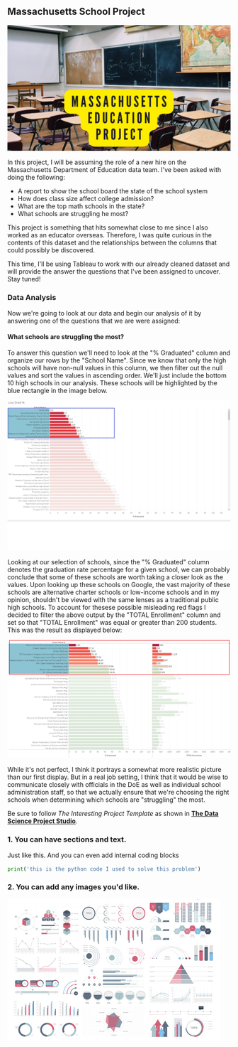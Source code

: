 ## Massachusetts School Project

<img src="images/Massachusetts Education Project.png?raw=true"/>

In this project, I will be assuming the role of a new hire on the Massachusetts Department of Education data team. I've been asked with doing the following:
  - A report to show the school board the state of the school system 
  - How does class size affect college admission?
  - What are the top math schools in the state?
  - What schools are struggling he most?

This project is something that hits somewhat close to me since I also worked as an educator overseas. Therefore, I was quite curious in the contents of this dataset and the relationships between the columns that could possibly be discovered.

This time, I'll be using Tableau to work with our already cleaned dataset and will provide the answer the questions that I've been assigned to uncover. Stay tuned!

### Data Analysis

Now we're going to look at our data and begin our analysis of it by answering one of the questions that we are were assigned:

#### What schools are struggling the most?

To answer this question we'll need to look at the "% Graduated" column and organize our rows by the "School Name". Since we know that only the high schools will have non-null values in this column, we then filter out the null values and sort the values in ascending order. We'll just include the bottom 10 high schools in our analysis. These schools will be highlighted by the blue rectangle in the image below.

<img src="images/LowGrad1.png?raw=true"/>

Looking at our selection of schools, since the "% Graduated" column denotes the graduation rate percentage for a given school, we can probably conclude that some of these schools are worth taking a closer look as the values. Upon looking up these schools on Google, the vast majority of these schools are alternative charter schools or low-income schools and in my opinion, shouldn't be viewed with the same lenses as a traditional public high schools. To account for thesese possible misleading red flags I decided to filter the above output by the "TOTAL Enrollment" column and set so that "TOTAL Enrollment" was equal or greater than 200 students. This was the result as displayed below:

<img src="images/LowGradRev.png?raw=true"/>

While it's not perfect, I think it portrays a somewhat more realistic picture than our first display. But in a real job setting, I think that it would be wise to communicate closely with officials in the DoE as well as individual school administration staff, so that we actually ensure that we're choosing the right schools when determining which schools are "struggling" the most.




Be sure to follow *The Interesting Project Template* as shown in [**The Data Science Project Studio**](https://www.datacareerjumpstart.com/products/the-data-science-project-studio/categories/2150357707/posts/2158441592). 

### 1. You can have sections and text.

Just like this. And you can even add internal coding blocks

```python
print('this is the python code I used to solve this problem')
```

### 2. You can add any images you'd like. 

<img src="images/dummy_thumbnail.jpg?raw=true"/>


